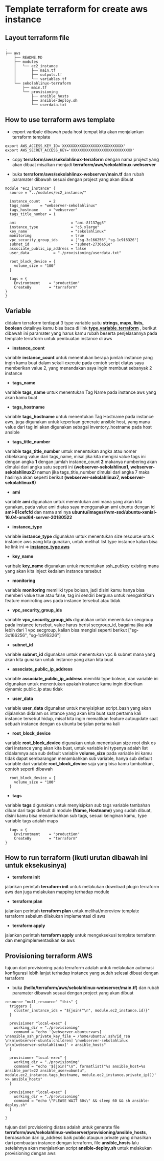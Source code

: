 # Template terraform for create aws instance


## Layout terraform file
```
.
├── aws
    ├── README.MD
    ├── modules
    │   └── ec2_instance
    │       ├── main.tf
    │       ├── outputs.tf
    │       └── variables.tf
    └── sekolahlinux-terraform
        ├── main.tf
        └── provisioning
            ├── ansible_hosts
            ├── ansible-deploy.sh
            └── userdata.txt

```

## How to use terraform aws template 
* export varibale dibawah pada host tempat kita akan menjalankan terraform template

```
export AWS_ACCESS_KEY_ID='XXXXXXXXXXXXXXXXXXXXXXXXXXXX'
export AWS_SECRET_ACCESS_KEY='XXXXXXXXXXXXXXXXXXXXXXXXXXXX'
```

* copy **terraform/aws/sekolahlinux-terraform** dengan nama project yang akan dibuat misalkan menjadi **terraform/aws/sekolahlinux-webserver**

* buka **terraform/aws/sekolahlinux-webserver/main.tf** dan rubah paramater dibawah sesuai dengan project yang akan dibuat

```
module "ec2_instance" {
  source = "../modules/ec2_instance/"

  instance_count 	= 2
  tags_name		= "webserver-sekolahlinux"
  tags_hostname		= "webserver"
  tags_title_number	= 1

  ami                         = "ami-8f137gg3"
  instance_type               = "c5.xlarge"
  key_name                    = "sekolahlinux"
  monitoring                  = true
  vpc_security_group_ids      = ["sg-3c166256","sg-1c916326"]
  subnet_id                   = "subnet-2736a51e"
  associate_public_ip_address = false
  user_data		      = "./provisioning/userdata.txt"

  root_block_device = {
    volume_size = "100"
  }

  tags = {
    Environtment	= "production"
    CreateBy    	= "terraform"
}
}
```

## Variable
didalam terraform terdapat 3 type  variable yaitu **strings, maps, lists, boolean** detailnya kamu bisa baca di link **[type_variable_terraform](https://www.terraform.io/docs/configuration/variables.html)** , berikut dibawah ini paramater yang harus kamu rubah beserta penjelasannya pada template terraform untuk pembuatan instance di aws

* **instance_count**

variable **instance_count** untuk menentukan berapa jumlah instance yang ingin kamu buat dalam sekali execute pada contoh script diatas saya memberikan value 2, yang menandakan saya ingin membuat sebanyak 2 instance

* **tags_name**

variable **tags_name** untuk menentukan Tag Name pada instance aws yang akan kamu buat

* **tags_hostname**

variable **tags_hostname** untuk menentukan Tag Hostname pada instance aws, juga digunakan untuk keperluan generate ansible host, yang mana value dari tag ini akan digunakan sebagai inventory_hostname pada host ansible

* **tags_title_number**

variable **tags_title_number** untuk menentukan angka atau nomer dibelakang value dari tags_name, misal jika kita mengisi value tags ini dengan angka **1** dengan jumlah instance_count **2** makanya numbering akan dimulai dari angka satu seperti ini **(webserver-sekolahlinux1, webserver-sekolahlinux2)** namun jika tags_title_number dimulai dari angka 7 maka hasilnya akan seperti berikut **(webserver-sekolahlinux7, webserver-sekolahlinux8)**

* **ami**

variable **ami** digunakan untuk menentukan ami mana yang akan kita gunakan, pada value ami diatas saya menggunakan ami ubuntu dengan id **ami-81cefcfd** dan nama ami nya **ubuntu/images/hvm-ssd/ubuntu-xenial-16.04-amd64-server-20180522**

* **instance_type**

variable **instance_type** digunakan untuk menentukan size resource untuk instance aws yang kita gunakan, untuk melihat list type instance kalian bisa ke link ini => **[instance_type aws](https://aws.amazon.com/ec2/instance-types/)**

* **key_name**

varibale **key_name** digunakan untuk menentukan ssh_pubkey existing mana yang akan kita inject kedalam instance tersebut

* **monitoring**

variable **monitoring** memiliki type bolean, jadi disini kamu hanya bisa memberi value true atau false, tag ini sendiri berguna untuk mengaktifkan feature moniroting aws pada instance tersebut atau tidak

* **vpc_security_group_ids**

variable **vpc_security_group_ids** digunakan untuk menentukan secgroup pada instance tersebut, value harus berisi secgroup_id, bagaima jika ada lebih dari 1 vpc secgroup, kalian bisa mengisi seperti berikut ["sg-3c166256", "sg-1c916326"]

* **subnet_id**

variable **subnet_id** digunakan untuk menentukan vpc & subnet mana yang akan kita gunakan untuk instance yang akan kita buat

* **associate_public_ip_address**

variable **associate_public_ip_address** memiliki type bolean, dan variable ini digunakan untuk menentukan apakah instance kamu ingin diberikan dynamic public_ip atau tidak

* **user_data**

variable **user_data** digunakan untuk menyisipkan script_bash yang akan dijalankan didalam os intance yang akan kita buat saat pertama kali instance tersebut hidup, misal kita ingin mematikan feature autoupdate saat sebuah instance dengan os ubuntu berjalan pertama kali
  
* **root_block_device**

variable **root_block_device** digunakan untuk menentukan size root disk os dari instance yang akan kita buat, untuk variable ini typenya adalah list didalamnya ada sub default variable **volume_size** pada variable ini kamu tidak dapat sembarangan menambahkan sub variable, hanya sub default variable dari variable **root_block_device** saja yang bisa kamu tambahkan, contoh seperti dibawah

```
  root_block_device = {
    volume_size = "100"
  }
```

* **tags**

variable **tags** digunakan untuk menyisipkan sub tags variable tambahan diluar dari tags default di module **(Name, Hostname)** yang sudah dibuat, disini kamu bisa menambahkan sub tags, sesuai keinginan kamu, type variable tags adalah maps

```
  tags = {
    Environtment	= "production"
    CreateBy        = "terraform"
}
```

## How to run terraform (ikuti urutan dibawah ini untuk eksekusinya)
* **terraform init**

jalankan perintah **terraform init** untuk melakukan download plugin terraform aws dan juga melakukan mapping terhadap module

* **terraform plan**

jalankan perintah **terraform plan** untuk melihat/mereview template terraform sebelum dilakukan implementasi di aws

* **terraform apply**

jalankan perintah **terraform apply** untuk mengeksekusi template terraform dan mengimplementasikan ke aws

## Provisioning terraform AWS
tujuan dari provisioning pada terraform adalah untuk melakukan automasi konfigurasi lebih lanjut terhadap instance yang sudah selesai dibuat dengan terraform

* buka **(hello/terraform/aws/sekolahlinux-webserver/main.tf)** dan rubah paramater dibawah sesuai dengan project yang akan dibuat
```
resource "null_resource" "this" {
  triggers {
    cluster_instance_ids = "${join("\n", module.ec2_instance.id)}"
  }

  provisioner "local-exec" {
    working_dir = "./provisioning"
    command = "echo '[webserver-ubuntu:vars] \nansible_ssh_private_key_file = /home/ubuntu/.ssh/id_rsa \n\n[webserver-ubuntu:children] \nwebserver-sekolahlinux \n\n[webserver-sekolahlinux]' > ansible_hosts"
  }

  provisioner "local-exec" {
    working_dir = "./provisioning"
    command = "echo '${join("\n", formatlist("%s ansible_host=%s ansible_port=22 ansible_user=ubuntu", module.ec2_instance.tags_hostname, module.ec2_instance.private_ip))}' >> ansible_hosts"
  }

  provisioner "local-exec" {
    working_dir = "./provisioning"
    command = "echo \"PLEASE WAIT 60s\" && sleep 60 && sh ansible-deploy.sh"
  }

}
```
tujuan dari provisioning diatas adalah untuk generate file **terraform/aws/sekolahlinux-webserver/provisioning/ansible_hosts**, berdasarkan dari ip_address baik public ataupun private yang dihasilkan dari pembuatan instance dengan terraform, file **ansible_hosts** lalu setelahnya akan menjalankan script **ansible-deploy.sh** untuk melakukan provisioning dengan aws
